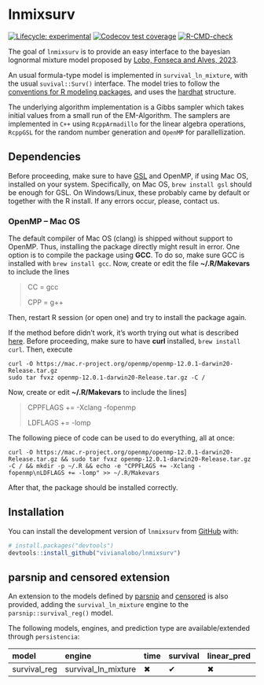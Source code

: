 
<!-- README.md is generated from README.Rmd. Please edit that file -->

# lnmixsurv

<!-- badges: start -->

[![Lifecycle:
experimental](https://img.shields.io/badge/lifecycle-experimental-orange.svg)](https://lifecycle.r-lib.org/articles/stages.html#experimental)
[![Codecov test
coverage](https://codecov.io/gh/vitorcapdeville/persistencia/branch/master/graph/badge.svg)](https://app.codecov.io/gh/vitorcapdeville/persistencia?branch=master)
[![R-CMD-check](https://github.com/vivianalobo/lnmixsurv/actions/workflows/R-CMD-check.yaml/badge.svg)](https://github.com/vivianalobo/lnmixsurv/actions/workflows/R-CMD-check.yaml)
<!-- badges: end -->

The goal of `lnmixsurv` is to provide an easy interface to the bayesian
lognormal mixture model proposed by [Lobo, Fonseca and Alves,
2023](https://www.cambridge.org/core/journals/annals-of-actuarial-science/article/abs/lapse-risk-modeling-in-insurance-a-bayesian-mixture-approach/EDA511D313959D9A4040C51289A29B4A).

An usual formula-type model is implemented in `survival_ln_mixture`,
with the usual `suvival::Surv()` interface. The model tries to follow
the [conventions for R modeling
packages](https://tidymodels.github.io/model-implementation-principles/),
and uses the [hardhat](https://hardhat.tidymodels.org/) structure.

The underlying algorithm implementation is a Gibbs sampler which takes
initial values from a small run of the EM-Algorithm. The samplers are
implemented in `C++` using `RcppArmadillo` for the linear algebra
operations, `RcppGSL` for the random number generation and `OpenMP` for
parallellization.

## Dependencies

Before proceeding, make sure to have
[GSL](https://www.gnu.org/software/gsl/) and OpenMP, if using Mac OS,
installed on your system. Specifically, on Mac OS, `brew install gsl`
should be enough for GSL. On Windows/Linux, these probably came by
default or together with the R install. If any errors occur, please,
contact us.

### OpenMP – Mac OS

The default compiler of Mac OS (clang) is shipped without support to
OpenMP. Thus, installing the package directly might result in error. One
option is to compile the package using **GCC**. To do so, make sure GCC
is installed with `brew install gcc`. Now, create or edit the file
**\~/.R/Makevars** to include the lines

> CC = gcc
>
> CPP = g++

Then, restart R session (or open one) and try to install the package
again.

If the method before didn’t work, it’s worth trying out what is
described [here](https://mac.r-project.org/openmp/). Before proceeding,
make sure to have **curl** installed, `brew install curl`. Then, execute

    curl -O https://mac.r-project.org/openmp/openmp-12.0.1-darwin20-Release.tar.gz
    sudo tar fvxz openmp-12.0.1-darwin20-Release.tar.gz -C /

Now, create or edit **\~/.R/Makevars** to include the lines\]

> CPPFLAGS += -Xclang -fopenmp
>
> LDFLAGS += -lomp

The following piece of code can be used to do everything, all at once:

    curl -O https://mac.r-project.org/openmp/openmp-12.0.1-darwin20-Release.tar.gz && sudo tar fvxz openmp-12.0.1-darwin20-Release.tar.gz -C / && mkdir -p ~/.R && echo -e "CPPFLAGS += -Xclang -fopenmp\nLDFLAGS += -lomp" >> ~/.R/Makevars

After that, the package should be installed correctly.

## Installation

You can install the development version of `lnmixsurv` from
[GitHub](https://github.com/) with:

``` r
# install.packages("devtools")
devtools::install_github("vivianalobo/lnmixsurv")
```

## parsnip and censored extension

An extension to the models defined by
[parsnip](https://parsnip.tidymodels.org/index.html) and
[censored](https://censored.tidymodels.org/articles/examples.html) is
also provided, adding the `survival_ln_mixture` engine to the
`parsnip::survival_reg()` model.

The following models, engines, and prediction type are
available/extended through `persistencia`:

| model        | engine              | time | survival | linear_pred | raw | quantile | hazard |
|:-------------|:--------------------|:-----|:---------|:------------|:----|:---------|:-------|
| survival_reg | survival_ln_mixture | ✖    | ✔        | ✖           | ✖   | ✖        | ✔      |
